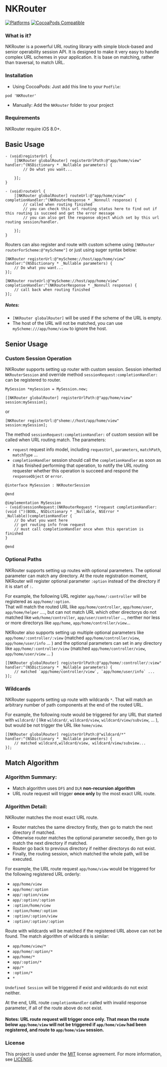 NKRouter
========

[![Platforms](https://img.shields.io/cocoapods/p/NKRouter.svg?style=flat)](http://cocoapods.org/pods/NKRouter)
[![CocoaPods Compatible](https://img.shields.io/cocoapods/v/NKRouter.svg)](http://cocoapods.org/pods/NKRouter)


### What is it? 
NKRouter is a powerful URL routing library with simple block-based  and senior operability session API. It is designed to make it very easy to handle complex URL schemes in your application. It is base on matching, rather than traversal, to match URL. 


### Installation 
- Using CocoaPods:
Just add this line to your `Podfile`:
```
pod 'NKRouter'
```
- Manually:
Add the `NKRouter` folder to your project


### Requirements 
NKRouter require iOS 8.0+.


## Basic Usage
```objc
- (void)registerUrl {
    [[NKRouter globalRouter] registerUrlPath:@"app/home/view" handler:^(NSDictionary * _Nullable parameters) {
        // Do what you want...

    }];
}

- (void)routeUrl {
    [[NKRouter globalRouter] routeUrl:@"app/home/view" completionHandler:^(NKRouterResponse * _Nonnull response) {
        // called when routing finished
        // you can check this url routing status here to find out if this routing is succeed and get the error message
        // you can also get the response object which set by this url routing session/handler. 

    }];
}
```

Routers can also register and route with custom scheme using `[NKRouter routerForScheme:@"myScheme"]` or just using suger syntax below:
```objc
[NKRouter registerUrl:@"myScheme://host/app/home/view" handler:^(NSDictionary * _Nullable parameters) {
    // Do what you want...
}];

[NKRouter routeUrl:@"myScheme://host/app/home/view" completionHandler:^(NKRouterResponse * _Nonnull response) {
    // call back when routing finished
}];
```

##### **Notes**:
- `[NKRouter globalRouter]` will be used if the scheme of the URL is empty.
- The host of the URL will not be matched, you can use `myScheme:///app/home/view` to ignore the host. 


## Senior Usage 
### Custom Session Operation
NKRouter supports setting up router with custom session. Session  inherited `NKRouterSession` and override method `sessionRequest:completionHandler:` can be registered to router.
```objc
MySession *mySession = MySession.new;

[[NKRouter globalRouter] registerUrlPath:@"app/home/view" session:mySession];
```
or
```objc
[NKRouter registerUrl:@"sheme://host/app/home/view" session:mySession];
```

The method `sessionRequest:completionHandler:`  of custom session will be called when URL routing match. The parameters: 
- `request` request info model, including `requestUrl`, `parameters`, `matchPath`, `matchType` ...
- `completionHandler` session should call the `completionHandler` as soon as it has finished performing that operation, to notify the URL routing requester whether this operation is succeed and respond the `responseObject` or `error`.
```objc
@interface MySession : NKRouterSession

@end

@implementation MySession
- (void)sessionRequest:(NKRouterRequest *)request completionHandler:(void (^)(BOOL, NSDictionary * _Nullable, NSError * _Nullable))completionHandler {
    // Do what you want here
    // get routing info from request
    // must call completionHandler once when this operation is finished
}

@end
```

### Optional Paths
NKRouter supports setting up routes with optional parameters. The optional parameter can match any directory. At the route registration moment, NKRouter will register optional parameter `:option` instead of the directory if it is start of `:`.

For example, the following URL register `app/home/:controller` will be registered as `app/home/:option`.  
That will match the routed URL like `app/home/controller`, `app/home/user`,  `app/home/helper` ...., but can not match URL which other directorys do not matched like `web/home/controller`, `app/user/controller` ..., nerther nor less or more directorys like  `app/home`, `app/home/controller/view`...

NKRouter also supports setting up multiple optional parameters like `app/home/:controller/:view` (matched  `app/home/controller/view`, `app/home/user/info` ... ) and the optional parameters can set in any directory like `app/home/:controller/view` (matched  `app/home/controller/view`, `app/home/user/view` ... )

```objc
[[NKRouter globalRouter] registerUrlPath:@"app/home/:controller/:view" handler:^(NSDictionary * _Nullable parameters) {
    // matched `app/home/controller/view`, `app/home/user/info` ...
}];
```

### Wildcards 

NKRouter supports setting up route with wildcards `*`. That will match an arbitrary number of path components at the end of the routed URL. 

For example, the following route would be triggered for any URL that started with `wildcard/` ( like `wildcard/`, `wildcard/view`, `wildcard/view/subview`, ... ), but would be not trigger the URL like `home/view`.

```objc
[[NKRouter globalRouter] registerUrlPath:@"wildcard/*" handler:^(NSDictionary * _Nullable parameters) {
    // matched wildcard,wildcard/view, wildcard/view/subview...
}];
```


## Match Algorithm
### Algorithm Summary:
- Match algorithm uses `DFS` and `DLR` **non-recursion algorithm**
- URL route request will trigger **once only** by the most exact URL route. 


### Algorithm Detail:
NKRouter matches the most exact URL route. 
- Router matches the same directory firstly, then go to match the next directory if matched. 
- Otherwise router matches the optional parameter secoedly, then go to match the next directory if matched. 
- Router go back to previous directory if neither directorys do not exist. 
- Finally, the routing session, which matched the whole path, will be executed. 

For example, the URL route request `app/home/view` would be triggered for the following registered URL orderly:
- `app/home/view`
- `app/home/:option`
- `app/:option/view`
- `app/:option/:option`
- `:option/home/view`
- `:option/home/:option`
- `:option/:option/view`
- `:option/:option/:option`

Route with wildcards will be matched if the registered URL above can not be found. The match algorithm of wildcards is similar:
- `app/home/view/*`
- `app/home/:option/*`
- `app/home/*`
- `app/:option/*`
- `app/*`
- `:option/*`
- `*`

`Undefined Session` will be triggered if exist and wildcards do not exist neither.

At the end, URL route `completionHandler` called with invalid response parameter, if all of the route above do not exist. 

#### **Notes:** URL route request will trigger **once only**. That mean the route below `app/home/view` will not be triggered if `app/home/view` had been registered, and route to `app/home/view` session.


### License ###
This project is used under the <a href="http://opensource.org/licenses/MIT" target="_blank">MIT</a> license agreement. For more information, see <a href="https://github.com/NearKXH/NKRouter/blob/master/LICENSE">LICENSE</a>.
